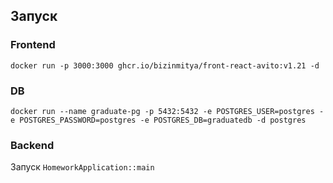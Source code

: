 ## Запуск

### Frontend
```shell
docker run -p 3000:3000 ghcr.io/bizinmitya/front-react-avito:v1.21 -d
```

### DB
```shell
docker run --name graduate-pg -p 5432:5432 -e POSTGRES_USER=postgres -e POSTGRES_PASSWORD=postgres -e POSTGRES_DB=graduatedb -d postgres
```

### Backend
Запуск `HomeworkApplication::main`